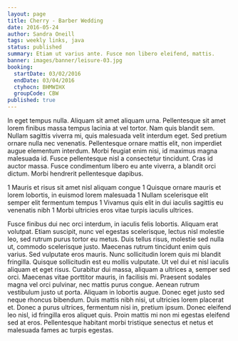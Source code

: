 ```yaml
---
layout: page
title: Cherry - Barber Wedding
date: 2016-05-24
author: Sandra Oneill
tags: weekly links, java
status: published
summary: Etiam ut varius ante. Fusce non libero eleifend, mattis.
banner: images/banner/leisure-03.jpg
booking:
  startDate: 03/02/2016
  endDate: 03/04/2016
  ctyhocn: BHMWIHX
  groupCode: CBW
published: true
---
```

In eget tempus nulla. Aliquam sit amet aliquam urna. Pellentesque sit amet lorem finibus massa tempus lacinia at vel tortor. Nam quis blandit sem. Nullam sagittis viverra mi, quis malesuada velit interdum eget. Sed pretium ornare nulla nec venenatis. Pellentesque ornare mattis elit, non imperdiet augue elementum interdum. Morbi feugiat enim nisi, id maximus magna malesuada id. Fusce pellentesque nisl a consectetur tincidunt. Cras id auctor massa. Fusce condimentum libero eu ante viverra, a blandit orci dictum. Morbi hendrerit pellentesque dapibus.

1 Mauris et risus sit amet nisl aliquam congue
1 Quisque ornare mauris et lorem lobortis, in euismod lorem malesuada
1 Nullam scelerisque elit semper elit fermentum tempus
1 Vivamus quis elit in dui iaculis sagittis eu venenatis nibh
1 Morbi ultricies eros vitae turpis iaculis ultrices.

Fusce finibus dui nec orci interdum, in iaculis felis lobortis. Aliquam erat volutpat. Etiam suscipit, nunc vel egestas scelerisque, lectus nisl molestie leo, sed rutrum purus tortor eu metus. Duis tellus risus, molestie sed nulla ut, commodo scelerisque justo. Maecenas rutrum tincidunt enim quis varius. Sed vulputate eros mauris. Nunc sollicitudin lorem quis mi blandit fringilla. Quisque sollicitudin est eu mollis vulputate. Ut vel dui et nisl iaculis aliquam et eget risus.
Curabitur dui massa, aliquam a ultrices a, semper sed orci. Maecenas vitae porttitor mauris, in facilisis mi. Praesent sodales magna vel orci pulvinar, nec mattis purus congue. Aenean rutrum vestibulum justo ut porta. Aliquam in lobortis augue. Donec eget justo sed neque rhoncus bibendum. Duis mattis nibh nisi, ut ultricies lorem placerat et. Donec a purus ultrices, fermentum nisi in, pretium ipsum. Donec eleifend leo nisl, id fringilla eros aliquet quis. Proin mattis mi non mi egestas eleifend sed at eros. Pellentesque habitant morbi tristique senectus et netus et malesuada fames ac turpis egestas.
